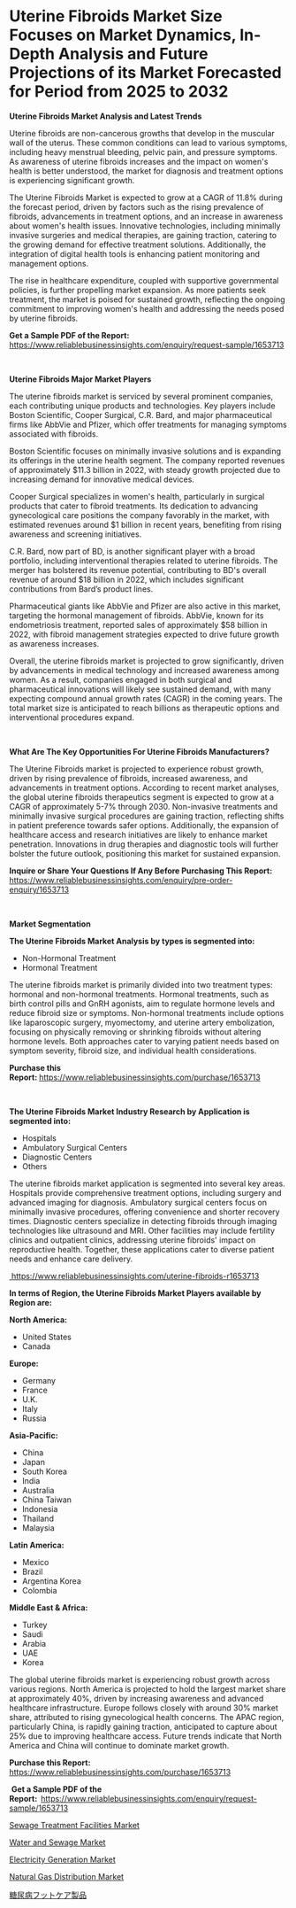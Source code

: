 <p><h1>Uterine Fibroids Market Size Focuses on Market Dynamics, In-Depth Analysis and Future Projections of its Market Forecasted for Period from 2025 to 2032</h1></p><p><strong>Uterine Fibroids Market Analysis and Latest Trends</strong></p>
<p><p>Uterine fibroids are non-cancerous growths that develop in the muscular wall of the uterus. These common conditions can lead to various symptoms, including heavy menstrual bleeding, pelvic pain, and pressure symptoms. As awareness of uterine fibroids increases and the impact on women's health is better understood, the market for diagnosis and treatment options is experiencing significant growth. </p><p>The Uterine Fibroids Market is expected to grow at a CAGR of 11.8% during the forecast period, driven by factors such as the rising prevalence of fibroids, advancements in treatment options, and an increase in awareness about women's health issues. Innovative technologies, including minimally invasive surgeries and medical therapies, are gaining traction, catering to the growing demand for effective treatment solutions. Additionally, the integration of digital health tools is enhancing patient monitoring and management options. </p><p>The rise in healthcare expenditure, coupled with supportive governmental policies, is further propelling market expansion. As more patients seek treatment, the market is poised for sustained growth, reflecting the ongoing commitment to improving women's health and addressing the needs posed by uterine fibroids.</p></p>
<p><strong>Get a Sample PDF of the Report:&nbsp;</strong> <a href="https://www.reliablebusinessinsights.com/enquiry/request-sample/1653713?utm_campaign=39&utm_medium=2&utm_source=Github&utm_content=ia&utm_term=06032025&utm_id=uterine-fibroids">https://www.reliablebusinessinsights.com/enquiry/request-sample/1653713</a></p>
<p>&nbsp;</p>
<p><strong>Uterine Fibroids Major Market Players</strong></p>
<p><p>The uterine fibroids market is serviced by several prominent companies, each contributing unique products and technologies. Key players include Boston Scientific, Cooper Surgical, C.R. Bard, and major pharmaceutical firms like AbbVie and Pfizer, which offer treatments for managing symptoms associated with fibroids.</p><p>Boston Scientific focuses on minimally invasive solutions and is expanding its offerings in the uterine health segment. The company reported revenues of approximately $11.3 billion in 2022, with steady growth projected due to increasing demand for innovative medical devices.</p><p>Cooper Surgical specializes in women's health, particularly in surgical products that cater to fibroid treatments. Its dedication to advancing gynecological care positions the company favorably in the market, with estimated revenues around $1 billion in recent years, benefiting from rising awareness and screening initiatives.</p><p>C.R. Bard, now part of BD, is another significant player with a broad portfolio, including interventional therapies related to uterine fibroids. The merger has bolstered its revenue potential, contributing to BD's overall revenue of around $18 billion in 2022, which includes significant contributions from Bard’s product lines.</p><p>Pharmaceutical giants like AbbVie and Pfizer are also active in this market, targeting the hormonal management of fibroids. AbbVie, known for its endometriosis treatment, reported sales of approximately $58 billion in 2022, with fibroid management strategies expected to drive future growth as awareness increases.</p><p>Overall, the uterine fibroids market is projected to grow significantly, driven by advancements in medical technology and increased awareness among women. As a result, companies engaged in both surgical and pharmaceutical innovations will likely see sustained demand, with many expecting compound annual growth rates (CAGR) in the coming years. The total market size is anticipated to reach billions as therapeutic options and interventional procedures expand.</p></p>
<p>&nbsp;</p>
<p><strong>What Are The Key Opportunities For Uterine Fibroids Manufacturers?</strong></p>
<p><p>The Uterine Fibroids market is projected to experience robust growth, driven by rising prevalence of fibroids, increased awareness, and advancements in treatment options. According to recent market analyses, the global uterine fibroids therapeutics segment is expected to grow at a CAGR of approximately 5-7% through 2030. Non-invasive treatments and minimally invasive surgical procedures are gaining traction, reflecting shifts in patient preference towards safer options. Additionally, the expansion of healthcare access and research initiatives are likely to enhance market penetration. Innovations in drug therapies and diagnostic tools will further bolster the future outlook, positioning this market for sustained expansion.</p></p>
<p><strong>Inquire or Share Your Questions If Any Before Purchasing This Report:</strong> <a href="https://www.reliablebusinessinsights.com/enquiry/pre-order-enquiry/1653713?utm_campaign=39&utm_medium=2&utm_source=Github&utm_content=ia&utm_term=06032025&utm_id=uterine-fibroids">https://www.reliablebusinessinsights.com/enquiry/pre-order-enquiry/1653713</a></p>
<p>&nbsp;</p>
<p><strong>Market Segmentation</strong></p>
<p><strong>The Uterine Fibroids Market Analysis by types is segmented into:</strong></p>
<p><ul><li>Non-Hormonal Treatment</li><li>Hormonal Treatment</li></ul></p>
<p><p>The uterine fibroids market is primarily divided into two treatment types: hormonal and non-hormonal treatments. Hormonal treatments, such as birth control pills and GnRH agonists, aim to regulate hormone levels and reduce fibroid size or symptoms. Non-hormonal treatments include options like laparoscopic surgery, myomectomy, and uterine artery embolization, focusing on physically removing or shrinking fibroids without altering hormone levels. Both approaches cater to varying patient needs based on symptom severity, fibroid size, and individual health considerations.</p></p>
<p><strong>Purchase this Report:&nbsp;</strong><a href="https://www.reliablebusinessinsights.com/purchase/1653713?utm_campaign=39&utm_medium=2&utm_source=Github&utm_content=ia&utm_term=06032025&utm_id=uterine-fibroids">https://www.reliablebusinessinsights.com/purchase/1653713</a></p>
<p>&nbsp;</p>
<p><strong>The Uterine Fibroids Market Industry Research by Application is segmented into:</strong></p>
<p><ul><li>Hospitals</li><li>Ambulatory Surgical Centers</li><li>Diagnostic Centers</li><li>Others</li></ul></p>
<p><p>The uterine fibroids market application is segmented into several key areas. Hospitals provide comprehensive treatment options, including surgery and advanced imaging for diagnosis. Ambulatory surgical centers focus on minimally invasive procedures, offering convenience and shorter recovery times. Diagnostic centers specialize in detecting fibroids through imaging technologies like ultrasound and MRI. Other facilities may include fertility clinics and outpatient clinics, addressing uterine fibroids' impact on reproductive health. Together, these applications cater to diverse patient needs and enhance care delivery.</p></p>
<p><a href="https://www.reliablebusinessinsights.com/uterine-fibroids-r1653713?utm_campaign=39&utm_medium=2&utm_source=Github&utm_content=ia&utm_term=06032025&utm_id=uterine-fibroids">&nbsp;https://www.reliablebusinessinsights.com/uterine-fibroids-r1653713</a></p>
<p><strong>In terms of Region, the Uterine Fibroids Market Players available by Region are:</strong></p>
<p>
    <p> <strong> North America: </strong>
        <ul>
            <li>United States</li>
            <li>Canada</li>
        </ul>
        </p> 
    <p> <strong> Europe: </strong>
        <ul>
            <li>Germany</li>
            <li>France</li>
            <li>U.K.</li>
            <li>Italy</li>
            <li>Russia</li>
        </ul>
        </p> 
    <p> <strong> Asia-Pacific: </strong>
        <ul>
            <li>China</li>
            <li>Japan</li>
            <li>South Korea</li>
            <li>India</li>
            <li>Australia</li>
            <li>China Taiwan</li>
            <li>Indonesia</li>
            <li>Thailand</li>
            <li>Malaysia</li>
        </ul>
        </p> 
    <p> <strong> Latin America: </strong>
        <ul>
            <li>Mexico</li>
            <li>Brazil</li>
            <li>Argentina Korea</li>
            <li>Colombia</li>
        </ul>
        </p> 
    <p> <strong> Middle East & Africa: </strong>
        <ul>
            <li>Turkey</li>
            <li>Saudi</li>
            <li>Arabia</li>
            <li>UAE</li>
            <li>Korea</li>
        </ul>
    </p>
    </p>
<p><p>The global uterine fibroids market is experiencing robust growth across various regions. North America is projected to hold the largest market share at approximately 40%, driven by increasing awareness and advanced healthcare infrastructure. Europe follows closely with around 30% market share, attributed to rising gynecological health concerns. The APAC region, particularly China, is rapidly gaining traction, anticipated to capture about 25% due to improving healthcare access. Future trends indicate that North America and China will continue to dominate market growth.</p></p>
<p><strong>Purchase this Report: </strong><a href="https://www.reliablebusinessinsights.com/purchase/1653713?utm_campaign=39&utm_medium=2&utm_source=Github&utm_content=ia&utm_term=06032025&utm_id=uterine-fibroids">https://www.reliablebusinessinsights.com/purchase/1653713</a></p>
<p>&nbsp;<strong>Get a Sample PDF of the Report:&nbsp;&nbsp;</strong><a href="https://www.reliablebusinessinsights.com/enquiry/request-sample/1653713?utm_campaign=39&utm_medium=2&utm_source=Github&utm_content=ia&utm_term=06032025&utm_id=uterine-fibroids">https://www.reliablebusinessinsights.com/enquiry/request-sample/1653713</a></p>
<p><strong></strong></p>
<p><p><a href="https://github.com/brabolyrah3h/Market-Research-Report-List-1/blob/main/sewage-treatment-facilities-market.md?utm_campaign=39&utm_medium=2&utm_source=Github&utm_content=ia&utm_term=06032025&utm_id=uterine-fibroids">Sewage Treatment Facilities Market</a></p><p><a href="https://github.com/nicoytabiz7/Market-Research-Report-List-1/blob/main/water-and-sewage-market.md?utm_campaign=39&utm_medium=2&utm_source=Github&utm_content=ia&utm_term=06032025&utm_id=uterine-fibroids">Water and Sewage Market</a></p><p><a href="https://github.com/sekohlorik/Market-Research-Report-List-1/blob/main/electricity-generation-market.md?utm_campaign=39&utm_medium=2&utm_source=Github&utm_content=ia&utm_term=06032025&utm_id=uterine-fibroids">Electricity Generation Market</a></p><p><a href="https://github.com/avirsuckra/Market-Research-Report-List-1/blob/main/natural-gas-distribution-market.md?utm_campaign=39&utm_medium=2&utm_source=Github&utm_content=ia&utm_term=06032025&utm_id=uterine-fibroids">Natural Gas Distribution Market</a></p><p><a href="https://github.com/mohamedbakry57/Market-Research-Report-List-7/blob/main/530634541445.md?utm_campaign=39&utm_medium=2&utm_source=Github&utm_content=ia&utm_term=06032025&utm_id=uterine-fibroids">糖尿病フットケア製品</a></p></p>